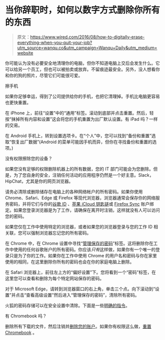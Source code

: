 # 当你辞职时，如何以数字方式删除你所有的东西

> 原文：<https://www.wired.com/2016/08/how-to-digitally-erase-everything-when-you-quit-your-job?utm_source=wanqu.co&utm_campaign=Wanqu+Daily&utm_medium=website>

你可能认为没有必要安全地清理你的电脑，但你不知道电脑上交后会发生什么。它可以给另一个员工，但也可以被拍卖或放弃。不留痕迹最安全。另外，没人想看你和你的狗的照片，尽管它们可能很可爱。

擦手机

如果你足够幸运，得到了公司提供给你的手机，也把它清理掉。手机比电脑更容易也更快重置。

在 iPhone 上，前往“设置”中的“通用”标签。滚动到底部并点击重置。然后，轻按“抹掉所有内容和设置”这会将您的手机重置为出厂默认设置。有 iPad 吗？一样的交易。

在 Android 手机上，转到设置选项卡。在“个人”中，您可以找到“备份和重置”选取“恢复出厂数据”(Android 的菜单可能因手机而异，但你在寻找备份和重置的选项。)

没有权限擦除您的设备？

如果您没有足够的权限删除机器上的所有数据，您的 IT 部门可能会为您删除。但是，为了您自身的安全，注销任何活动的应用程序仍然是一个好主意。Slack，HipChat，尤其是你的网页浏览器。

请务必清除或删除储存在电脑上的各种网络帐户的所有密码。如果你使用 Chrome、Safari、Edge 或 Firefox 等现代浏览器，浏览器通常会保存你的网络服务密码，并将它们与你的[谷歌 ID](https://support.google.com/chrome/answer/165139?hl=en&ref_topic=3421437) 、[苹果 iCloud 钥匙链](http://www.macworld.com/article/2058081/how-to-use-icloud-keychain.html)或 [Firefox Sync](https://www.mozilla.org/en-US/firefox/sync/) 账户绑定。如果您登录浏览器是为了工作，请确保在离开时注销，这样就没有人可以访问您的密码。

如果您仅在工作中使用特定的浏览器，或者如果您的浏览器登录与您的工作 ID 相关联，您可以强制浏览器忘记您的所有密码。

在 Chrome 中，在 Chrome 设置中寻找“[管理保存的密码](https://support.google.com/chrome/answer/95606?hl=en)”标签。这将删除你在工作中使用的任何谷歌账户的所有密码。你应该*只有*这样做，如果你有一个唯一的登录只是为了你的工作。如果你在工作中使用 Chrome 的用户名和密码与你在家里使用的相同，在这里删除你所有的密码也会在你的家庭电脑上删除。

在 Safari 浏览器上，前往左上方的“偏好设置”下。您将看到一个“密码”标签，在这里您可以查看和删除为每个特定网站保存的密码。

对于 Microsoft Edge，请转到浏览器窗口的右上角，单击三个点。向下滚动到“设置”并点击“查看高级设置”然后进入“管理保存的密码”，清除所有密码。

火狐的密码存储可以在安全设置中清除。下面是一些[明确的指令](http://www.technipages.com/delete-saved-password-firefox)。

有 Chromebook 吗？

删除所有下载的文件，然后注销并[删除您的账户](https://support.google.com/chromebook/answer/1059260?hl=en)。如果你有权限这么做，[重置 Chromebook](https://support.google.com/chromebook/answer/183084) 。